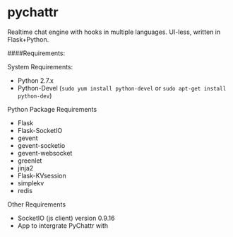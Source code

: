 pychattr
========

Realtime chat engine with hooks in multiple languages. UI-less, written in Flask+Python.

####Requirements:

System Requirements:
 - Python 2.7.x
 - Python-Devel (`sudo yum install python-devel` or `sudo apt-get install python-dev`)

Python Package Requirements
 - Flask
 - Flask-SocketIO
 - gevent
 - gevent-socketio
 - gevent-websocket
 - greenlet
 - jinja2
 - Flask-KVsession
 - simplekv
 - redis
 
Other Requirements
 - SocketIO (js client) version 0.9.16
 - App to intergrate PyChattr with



